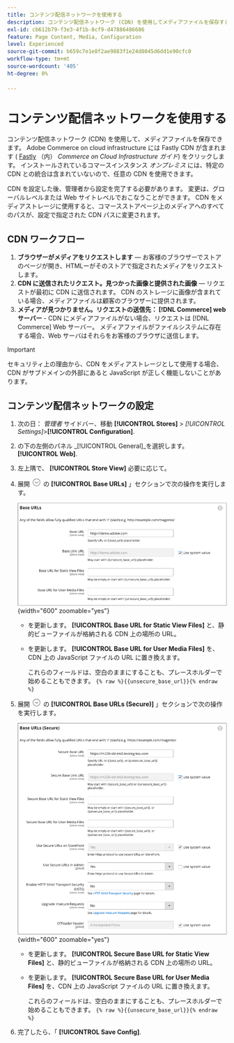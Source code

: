 ```yaml
---
title: コンテンツ配信ネットワークを使用する
description: コンテンツ配信ネットワーク (CDN) を使用してメディアファイルを保存する方法について説明します。
exl-id: cb612b79-f3e3-4f1b-8cf9-d47886486686
feature: Page Content, Media, Configuration
level: Experienced
source-git-commit: b659c7e1e8f2ae9883f1e24d8045d6dd1e90cfc0
workflow-type: tm+mt
source-wordcount: '405'
ht-degree: 0%

---
```


# コンテンツ配信ネットワークを使用する

コンテンツ配信ネットワーク (CDN) を使用して、メディアファイルを保存できます。 Adobe Commerce on cloud infrastructure には Fastly CDN が含まれます ( [Fastly](https://experienceleague.adobe.com/docs/commerce-cloud-service/user-guide/cdn/fastly.html) （内） _Commerce on Cloud Infrastructure ガイド_) をクリックします。 インストールされているコマースインスタンス _オンプレミス_ には、特定の CDN との統合は含まれていないので、任意の CDN を使用できます。

CDN を設定した後、管理者から設定を完了する必要があります。 変更は、グローバルレベルまたは Web サイトレベルでおこなうことができます。 CDN をメディアストレージに使用すると、コマースストアページ上のメディアへのすべてのパスが、設定で指定された CDN パスに変更されます。

## CDN ワークフロー

1. **ブラウザーがメディアをリクエストします**  — お客様のブラウザーでストアのページが開き、HTMLーがそのストアで指定されたメディアをリクエストします。
1. **CDN に送信されたリクエスト。見つかった画像と提供された画像**  — リクエストが最初に CDN に送信されます。 CDN のストレージに画像が含まれている場合、メディアファイルは顧客のブラウザーに提供されます。
1. **メディアが見つかりません。リクエストの送信先： [!DNL Commerce] web サーバー** - CDN にメディアファイルがない場合、リクエストは [!DNL Commerce] Web サーバー。 メディアファイルがファイルシステムに存在する場合、Web サーバはそれらをお客様のブラウザに送信します。

>[!IMPORTANT]
>
>セキュリティ上の理由から、CDN をメディアストレージとして使用する場合、CDN がサブドメインの外部にあると JavaScript が正しく機能しないことがあります。

## コンテンツ配信ネットワークの設定

1. 次の日： _管理者_ サイドバー、移動 **[!UICONTROL Stores]** > _[!UICONTROL Settings]_>**[!UICONTROL Configuration]**.

1. の下の左側のパネル _[!UICONTROL General]_を選択します。**[!UICONTROL Web]**.

1. 左上隅で、 **[!UICONTROL Store View]** 必要に応じて。

1. 展開 ![拡張セレクター](../assets/icon-display-expand.png) の **[!UICONTROL Base URLs]** 」セクションで次の操作を実行します。

   ![一般設定 — Web ベース URL](./assets/web-base-urls.png){width="600" zoomable="yes"}

   - を更新します。 **[!UICONTROL Base URL for Static View Files]** と、静的ビューファイルが格納される CDN 上の場所の URL。

   - を更新します。 **[!UICONTROL Base URL for User Media Files]** を、CDN 上の JavaScript ファイルの URL に置き換えます。

     これらのフィールドは、空白のままにすることも、プレースホルダーで始めることもできます。 `{% raw %}{{unsecure_base_url}}{% endraw %}`

1. 展開 ![拡張セレクター](../assets/icon-display-expand.png) の **[!UICONTROL Base URLs (Secure)]** 」セクションで次の操作を実行します。

   ![一般設定 — Web ベース URL （セキュア）](./assets/web-base-urls-secure.png){width="600" zoomable="yes"}

   - を更新します。 **[!UICONTROL Secure Base URL for Static View Files]** と、静的ビューファイルが格納される CDN 上の場所の URL。

   - を更新します。 **[!UICONTROL Secure Base URL for User Media Files]** を、CDN 上の JavaScript ファイルの URL に置き換えます。

     これらのフィールドは、空白のままにすることも、プレースホルダーで始めることもできます。 `{% raw %}{{unsecure_base_url}}{% endraw %}`

1. 完了したら、「 **[!UICONTROL Save Config]**.
